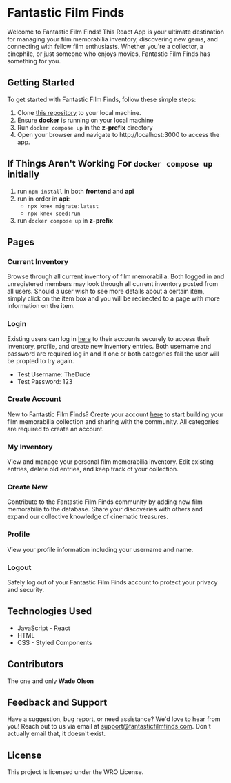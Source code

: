# Fantastic Film Finds

Welcome to Fantastic Film Finds! This React App is your ultimate destination for managing your film memorabilia inventory, discovering new gems, and connecting with fellow film enthusiasts. Whether you're a collector, a cinephile, or just someone who enjoys movies, Fantastic Film Finds has something for you.

## Getting Started

To get started with Fantastic Film Finds, follow these simple steps:

1. Clone [this repository](https://github.com/wrolson96/z-prefix) to your local machine.
2. Ensure **docker** is running on your local machine
3. Run `docker compose up` in the **z-prefix** directory
4. Open your browser and navigate to http://localhost:3000 to access the app.

## If Things Aren't Working For `docker compose up` initially

1. run `npm install` in both **frontend** and **api**
2. run in order in **api**:
   - `npx knex migrate:latest`
   - `npx knex seed:run`
3. run `docker compose up` in **z-prefix**

## Pages

### Current Inventory

Browse through all current inventory of film memorabilia. Both logged in and unregistered members may look through all current inventory posted from all users. Should a user wish to see more details about a certain item, simply click on the item box and you will be redirected to a page with more information on the item.

### Login

Existing users can log in [here](http://localhost:3000/login) to their accounts securely to access their inventory, profile, and create new inventory entries. Both username and password are required log in and if one or both categories fail the user will be propted to try again.

- Test Username: TheDude
- Test Password: 123

### Create Account

New to Fantastic Film Finds? Create your account [here](http://localhost:3000/createAccount) to start building your film memorabilia collection and sharing with the community. All categories are required to create an account.

### My Inventory

View and manage your personal film memorabilia inventory. Edit existing entries, delete old entries, and keep track of your collection.

### Create New

Contribute to the Fantastic Film Finds community by adding new film memorabilia to the database. Share your discoveries with others and expand our collective knowledge of cinematic treasures.

### Profile

View your profile information including your username and name.

### Logout

Safely log out of your Fantastic Film Finds account to protect your privacy and security.

## Technologies Used

- JavaScript - React
- HTML
- CSS - Styled Components

## Contributors

The one and only **Wade Olson**

## Feedback and Support

Have a suggestion, bug report, or need assistance? We'd love to hear from you! Reach out to us via email at [support@fantasticfilmfinds.com](support@fantasticfilmfinds.com). Don't actually email that, it doesn't exist.

## License

This project is licensed under the WRO License.
